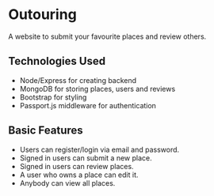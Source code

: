 # Outouring
A website to submit your favourite places and review others.
## Technologies Used
- Node/Express for creating backend
- MongoDB for storing places, users and reviews
- Bootstrap for styling
- Passport.js middleware for authentication
## Basic Features
- Users can register/login via email and password.
- Signed in users can submit a new place.
- Signed in users can review places.
- A user who owns a place can edit it.
- Anybody can view all places.
